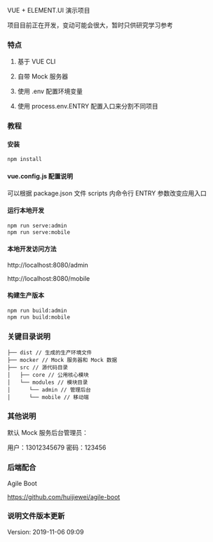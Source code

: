 VUE + ELEMENT.UI 演示项目

项目目前正在开发，变动可能会很大，暂时只供研究学习参考

### 特点

1. 基于 VUE CLI

2. 自带 Mock 服务器

3. 使用 .env 配置环境变量

4. 使用 process.env.ENTRY 配置入口来分割不同项目

### 教程

#### 安装

```bash
npm install
```

#### vue.config.js 配置说明
可以根据 package.json 文件 scripts 内命令行 ENTRY 参数改变应用入口


#### 运行本地开发

```bash
npm run serve:admin
npm run serve:mobile
```

#### 本地开发访问方法
http://localhost:8080/admin

http://localhost:8080/mobile

#### 构建生产版本

```bash
npm run build:admin
npm run build:mobile
```

### 关键目录说明
```
├── dist // 生成的生产环境文件
├── mocker // Mock 服务器和 Mock 数据
├── src // 源代码目录
│   ├── core // 公用核心模块
│   └── modules // 模块目录
│      └── admin // 管理后台
│      └── mobile // 移动端
```

### 其他说明

默认 Mock 服务后台管理员：

用户：13012345679
密码：123456

### 后端配合
Agile Boot

https://github.com/huijiewei/agile-boot

### 说明文件版本更新

Version: 2019-11-06 09:09
